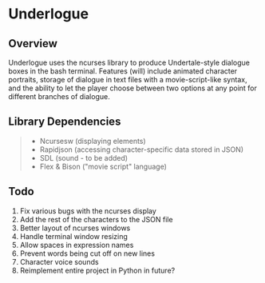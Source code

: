 # Underlogue

Overview
------
Underlogue uses the ncurses library to produce Undertale-style dialogue boxes in the bash terminal. Features (will) include animated character portraits, storage of dialogue in text files with a movie-script-like syntax, and the ability to let the player choose between two options at any point for different branches of dialogue.

Library Dependencies
-------
> - Ncursesw (displaying elements)
> - Rapidjson (accessing character-specific data stored in JSON)
> - SDL (sound - to be added)
> - Flex & Bison ("movie script" language)

Todo
------
1. Fix various bugs with the ncurses display
1. Add the rest of the characters to the JSON file
3. Better layout of ncurses windows
2. Handle terminal window resizing
5. Allow spaces in expression names
4. Prevent words being cut off on new lines
6. Character voice sounds
7. Reimplement entire project in Python in future?
